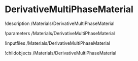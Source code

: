 <!-- MOOSE Documentation Stub: Remove this when content is added. -->

# DerivativeMultiPhaseMaterial
!description /Materials/DerivativeMultiPhaseMaterial

!parameters /Materials/DerivativeMultiPhaseMaterial

!inputfiles /Materials/DerivativeMultiPhaseMaterial

!childobjects /Materials/DerivativeMultiPhaseMaterial
